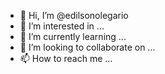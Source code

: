 - 👋 Hi, I’m @edilsonolegario
- 👀 I’m interested in ...
- 🌱 I’m currently learning ...
- 💞️ I’m looking to collaborate on ...
- 📫 How to reach me ...

<!---
edilsonolegario/edilsonolegario is a ✨ special ✨ repository because its `README.md` (this file) appears on your GitHub profile.
You can click the Preview link to take a look at your changes.
--->
